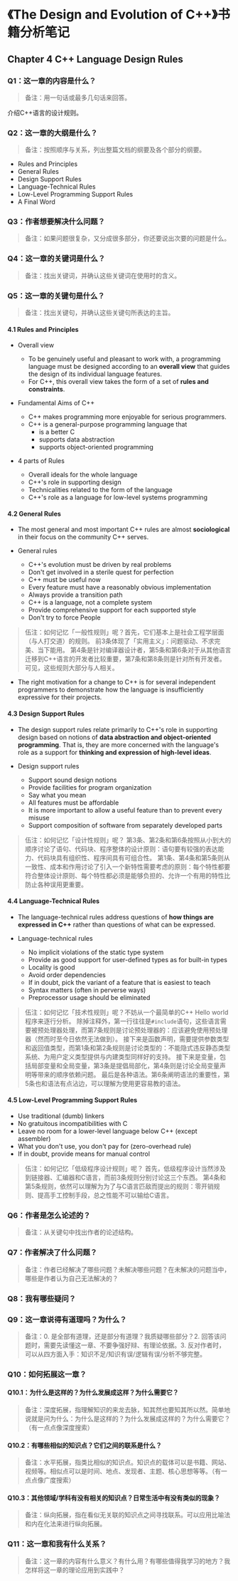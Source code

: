 # 《The Design and Evolution of C++》书籍分析笔记

## Chapter 4 C++ Language Design Rules

### Q1：这一章的内容是什么？

> 备注：用一句话或最多几句话来回答。

介绍C++语言的设计规则。

### Q2：这一章的大纲是什么？

> 备注：按照顺序与关系，列出整篇文档的纲要及各个部分的纲要。

- Rules and Principles
- General Rules
- Design Support Rules
- Language-Technical Rules
- Low-Level Programming Support Rules
- A Final Word

### Q3：作者想要解决什么问题？

> 备注：如果问题很复杂，又分成很多部分，你还要说出次要的问题是什么。

### Q4：这一章的关键词是什么？

> 备注：找出关键词，并确认这些关键词在使用时的含义。

### Q5：这一章的关键句是什么？

> 备注：找出关键句，并确认这些关键句所表达的主旨。

#### 4.1 Rules and Principles

- Overall view
  - To be genuinely useful and pleasant to work with, a programming language must be designed according to an **overall view** that guides the design of its individual language features.
  - For C++, this overall view takes the form of a set of **rules and constraints**.

- Fundamental Aims of C++
  - C++ makes programming more enjoyable for serious programmers.
  - C++ is a general-purpose programming language that
    - is a better C
    - supports data abstraction
    - supports object-oriented programming

- 4 parts of Rules
  - Overall ideals for the whole language
  - C++'s role in supporting design
  - Technicalities related to the form of the language
  - C++'s role as a language for low-level systems programming

#### 4.2 General Rules

- The most general and most important C++ rules are almost **sociological** in their focus on the community C++ serves.

- General rules
  - C++'s evolution must be driven by real problems
  - Don't get involved in a sterile quest for perfection
  - C++ must be useful now
  - Every feature must have a reasonably obvious implementation
  - Always provide a transition path
  - C++ is a language, not a complete system
  - Provide comprehensive support for each supported style
  - Don't try to force People

> 伍注：如何记忆「一般性规则」呢？首先，它们基本上是社会工程学层面（与人打交道）的规则。
> 前3条体现了「实用主义」：问题驱动、不求完美、当下能用。
> 第4条是针对编译器设计者，第5条和第6条对于从其他语言迁移到C++语言的开发者比较重要，第7条和第8条则是针对所有开发者。
> 可见，这些规则大部分与人相关。

- The right motivation for a change to C++ is for several independent programmers to demonstrate how the language is insufficiently expressive for their projects.

#### 4.3 Design Support Rules

- The design support rules relate primarily to C++'s role in supporting design based on notions of **data abstraction and object-oriented programming**. That is, they are more concerned with the language's role as a support for **thinking and expression of high-level ideas**.

- Design support rules
  - Support sound design notions
  - Provide facilities for program organization
  - Say what you mean
  - All features must be affordable
  - It is more important to allow a useful feature than to prevent every misuse
  - Support composition of software from separately developed parts

> 伍注：如何记忆「设计性规则」呢？
> 第3条、第2条和第6条按照从小到大的顺序讨论了语句、代码块、程序整体的设计原则：语句要有较强的表达能力、代码块具有组织性、程序间具有可组合性。
> 第1条、第4条和第5条则从一致性、成本和作用讨论了引入一个新特性需要考虑的原则：每个特性都要符合整体设计原则、每个特性都必须是能够负担的、允许一个有用的特性比防止各种误用更重要。

#### 4.4 Language-Technical Rules

- The language-technical rules address questions of **how things are expressed in C++** rather than questions of what can be expressed.

- Language-technical rules
  - No implicit violations of the static type system
  - Provide as good support for user-defined types as for built-in types
  - Locality is good
  - Avoid order dependencies
  - If in doubt, pick the variant of a feature that is easiest to teach
  - Syntax matters (often in perverse ways)
  - Preprocessor usage should be eliminated

> 伍注：如何记忆「技术性规则」呢？不妨从一个最简单的C++ Hello world程序来逐行分析。
> 除掉注释外，第一行往往是`#include`语句，这些语言需要被预处理器处理，而第7条规则是讨论预处理器的：应该避免使用预处理器（然而时至今日依然无法做到）。
> 接下来是函数声明，需要提供参数类型和返回值类型，而第1条和第2条规则是讨论类型的：不能隐式违反静态类型系统、为用户定义类型提供与内建类型同样好的支持。
> 接下来是变量，包括局部变量和全局变量，第3条是提倡局部化，第4条则是讨论全局变量声明等带来的顺序依赖问题。
> 最后是各种语法。第6条阐明语法的重要性，第5条也和语法有点沾边，可以理解为使用更容易教的语法。

#### 4.5 Low-Level Programming Support Rules

- Use traditional (dumb) linkers
- No gratuitous incompatibilities with C
- Leave no room for a lower-level language below C++ (except assembler)
- What you don't use, you don't pay for (zero-overhead rule)
- If in doubt, provide means for manual control

> 伍注：如何记忆「低级程序设计规则」呢？
> 首先，低级程序设计当然涉及到链接器、汇编器和C语言，而前3条规则分别讨论这三个东西。
> 第4条和第5条规则，依然可以理解为为了与C语言匹敌而提出的规则：零开销规则、提高手工控制手段，总之性能不可以输给C语言。

### Q6：作者是怎么论述的？

> 备注：从关键句中找出作者的论述结构。

### Q7：作者解决了什么问题？

> 备注：作者已经解决了哪些问题？未解决哪些问题？在未解决的问题当中，哪些是作者认为自己无法解决的？

### Q8：我有哪些疑问？

### Q9：这一章说得有道理吗？为什么？

> 备注：0. 是全部有道理，还是部分有道理？我质疑哪些部分？2. 回答该问题时，需要先读懂这一章、不要争强好辩、有理论依据。3. 反对作者时，可以从四方面入手：知识不足/知识有误/逻辑有误/分析不够完整。

### Q10：如何拓展这一章？

#### Q10.1：为什么是这样的？为什么发展成这样？为什么需要它？

> 备注：深度拓展，指理解知识的来龙去脉，知其然也要知其所以然。简单地说就是问为什么：为什么是这样的？为什么发展成这样的？为什么需要它？（有一点点像深度搜索）

#### Q10.2：有哪些相似的知识点？它们之间的联系是什么？

> 备注：水平拓展，指类比相似的知识点。知识点的载体可以是书籍、网站、视频等。相似点可以是时间、地点、发现者、主题、核心思想等等。（有一点点像广度搜索）

#### Q10.3：其他领域/学科有没有相关的知识点？日常生活中有没有类似的现象？

> 备注：纵向拓展，指在看似无关联的知识点之间寻找联系。可以应用比喻法和内在化法来进行纵向拓展。

### Q11：这一章和我有什么关系？

> 备注：这一章的内容有什么意义？有什么用？有哪些值得我学习的地方？我怎样将这一章的理论应用到实践中？

